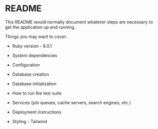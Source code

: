 # README

This README would normally document whatever steps are necessary to get the
application up and running.

Things you may want to cover:

* Ruby version - 8.0.1

* System dependencies

* Configuration

* Database creation

* Database initialization

* How to run the test suite

* Services (job queues, cache servers, search engines, etc.)

* Deployment instructions

* Styling - Tailwind
